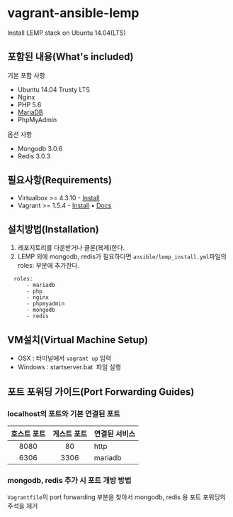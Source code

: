 # vagrant-ansible-lemp

Install LEMP stack on Ubuntu 14.04(LTS)

포함된 내용(What's included)
------

기본 포함 사항

* Ubuntu 14.04 Trusty LTS
* Nginx 
* PHP 5.6 
* [MariaDB](https://mariadb.org/)
* PhpMyAdmin

옵션 사항

* Mongodb 3.0.6
* Redis 3.0.3

필요사항(Requirements)
------

* Virtualbox >= 4.3.10 - [Install](https://www.virtualbox.org/wiki/Downloads)
* Vagrant >= 1.5.4 - [Install](http://www.vagrantup.com/downloads.html) • [Docs](https://docs.vagrantup.com/v2/)

설치방법(Installation)
------

1. 레포지토리를 다운받거나 클론(복제)한다.
2. LEMP 외에 mongodb, redis가 필요하다면 `ansible/lemp_install.yml`파일의 roles: 부분에 추가한다.

```
  roles:
      - mariadb
      - php
      - nginx
      - phpmyadmin
      - mongodb
      - redis
```

VM설치(Virtual Machine Setup)
------

* OSX : 터미널에서 `vagrant up` 입력 
* Windows : startserver.bat  파일 실행


포트 포워딩 가이드(Port Forwarding Guides)
------

### localhost의 포트와 기본 연결된 포트

호스트 포트 | 게스트 포트 | 연결된 서비스
:---:|:---:|:---
8080|80|http
6306|3306|mariadb


### mongodb, redis 추가 시 포트 개방 방법

`Vagrantfile`의 port forwarding 부분을 찾아서 mongodb, redis 용 포트 포워딩의 주석을 제거 
